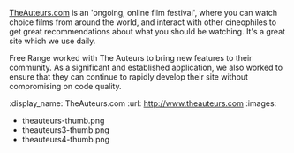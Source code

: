 [TheAuteurs.com](http://www.theauteurs.com) is an 'ongoing, online film festival', where you can watch choice films from around the world, and interact with other cineophiles to get great recommendations about what you should be watching. It's a great site which we use daily.

Free Range worked with The Auteurs to bring new features to their community. As a significant and established application, we also worked to ensure that they can continue to rapidly develop their site without compromising on code quality.

:display_name: TheAuteurs.com
:url: http://www.theauteurs.com
:images:
  - theauteurs-thumb.png
  - theauteurs3-thumb.png
  - theauteurs4-thumb.png    
